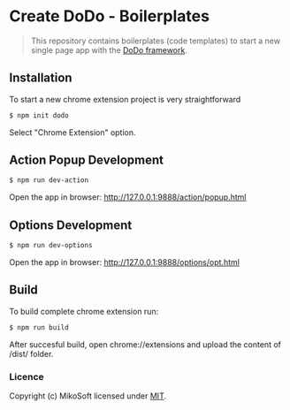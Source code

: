 # Create DoDo - Boilerplates
> This repository contains boilerplates (code templates) to start a new single page app with the [DoDo framework](http://dodo.mikosoft.info).


## Installation
To start a new chrome extension project is very straightforward
```bash
$ npm init dodo
```
Select "Chrome Extension" option.


## Action Popup Development
```bash
$ npm run dev-action
```
Open the app in browser: http://127.0.0.1:9888/action/popup.html


## Options Development
```bash
$ npm run dev-options
```
Open the app in browser: http://127.0.0.1:9888/options/opt.html


## Build
To build complete chrome extension run:
```bash
$ npm run build
```
After succesful build, open chrome://extensions and upload the content of /dist/ folder.



### Licence
Copyright (c) MikoSoft licensed under [MIT](./LICENSE).
